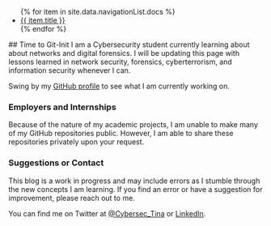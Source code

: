 <ul>
   {% for item in site.data.navigationList.docs %}
      <li><a href="{{ item.url }}">{{ item.title }}</a></li>
   {% endfor %}
</ul>
## Time to Git-Init
I am a Cybersecurity student currently learning about about networks and digital forensics. I will be updating this page with lessons learned in network security, forensics, cyberterrorism, and information security whenever I can.

Swing by my [GitHub profile](https://github.com/tinaellis) to see what I am currently working on.

### Employers and Internships
Because of the nature of my academic projects, I am unable to make many of my GitHub repositories public. However, I am able to share these repositories privately upon your request.

### Suggestions or Contact
This blog is a work in progress and may include errors as I stumble through the new concepts I am learning. If you find an error or have a suggestion for improvement, please reach out to me.

You can find me on Twitter at [@Cybersec_Tina](https://twitter.com/cybersec_tina) or [LinkedIn](https://www.linkedin.com/in/creativelytinaellis/).
